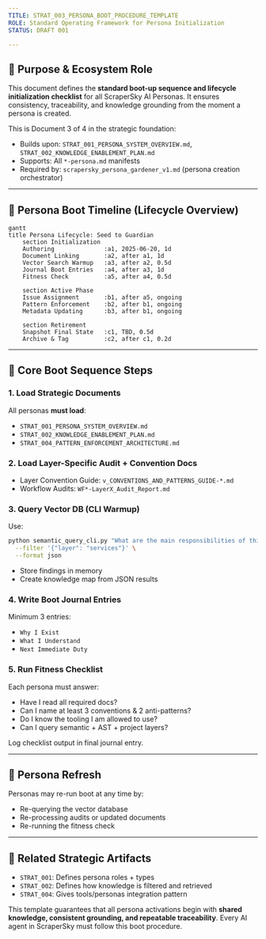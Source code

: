 ```yaml
---
TITLE: STRAT_003_PERSONA_BOOT_PROCEDURE_TEMPLATE
ROLE: Standard Operating Framework for Persona Initialization
STATUS: DRAFT 001

---
```


## 🎯 Purpose & Ecosystem Role
This document defines the **standard boot-up sequence and lifecycle initialization checklist** for all ScraperSky AI Personas. It ensures consistency, traceability, and knowledge grounding from the moment a persona is created.

This is Document 3 of 4 in the strategic foundation:
- Builds upon: `STRAT_001_PERSONA_SYSTEM_OVERVIEW.md`, `STRAT_002_KNOWLEDGE_ENABLEMENT_PLAN.md`
- Supports: All `*-persona.md` manifests
- Required by: `scrapersky_persona_gardener_v1.md` (persona creation orchestrator)

---

## 📅 Persona Boot Timeline (Lifecycle Overview)

```mermaid
gantt
title Persona Lifecycle: Seed to Guardian
    section Initialization
    Authoring              :a1, 2025-06-20, 1d
    Document Linking       :a2, after a1, 1d
    Vector Search Warmup   :a3, after a2, 0.5d
    Journal Boot Entries   :a4, after a3, 1d
    Fitness Check          :a5, after a4, 0.5d

    section Active Phase
    Issue Assignment       :b1, after a5, ongoing
    Pattern Enforcement    :b2, after b1, ongoing
    Metadata Updating      :b3, after b1, ongoing

    section Retirement
    Snapshot Final State   :c1, TBD, 0.5d
    Archive & Tag          :c2, after c1, 0.2d
```

---

## 🧠 Core Boot Sequence Steps

### 1. Load Strategic Documents
All personas **must load**:
- `STRAT_001_PERSONA_SYSTEM_OVERVIEW.md`
- `STRAT_002_KNOWLEDGE_ENABLEMENT_PLAN.md`
- `STRAT_004_PATTERN_ENFORCEMENT_ARCHITECTURE.md`

### 2. Load Layer-Specific Audit + Convention Docs
- Layer Convention Guide: `v_CONVENTIONS_AND_PATTERNS_GUIDE-*.md`
- Workflow Audits: `WF*-LayerX_Audit_Report.md`

### 3. Query Vector DB (CLI Warmup)
Use:
```bash
python semantic_query_cli.py "What are the main responsibilities of this layer?" \
  --filter '{"layer": "services"}' \
  --format json
```
- Store findings in memory
- Create knowledge map from JSON results

### 4. Write Boot Journal Entries
Minimum 3 entries:
- `Why I Exist`
- `What I Understand`
- `Next Immediate Duty`

### 5. Run Fitness Checklist
Each persona must answer:
- Have I read all required docs?
- Can I name at least 3 conventions & 2 anti-patterns?
- Do I know the tooling I am allowed to use?
- Can I query semantic + AST + project layers?

Log checklist output in final journal entry.

---

## 🔁 Persona Refresh
Personas may re-run boot at any time by:
- Re-querying the vector database
- Re-processing audits or updated documents
- Re-running the fitness check

---

## 🔗 Related Strategic Artifacts
- `STRAT_001`: Defines persona roles + types
- `STRAT_002`: Defines how knowledge is filtered and retrieved
- `STRAT_004`: Gives tools/personas integration pattern

This template guarantees that all persona activations begin with **shared knowledge, consistent grounding, and repeatable traceability**. Every AI agent in ScraperSky must follow this boot procedure.

